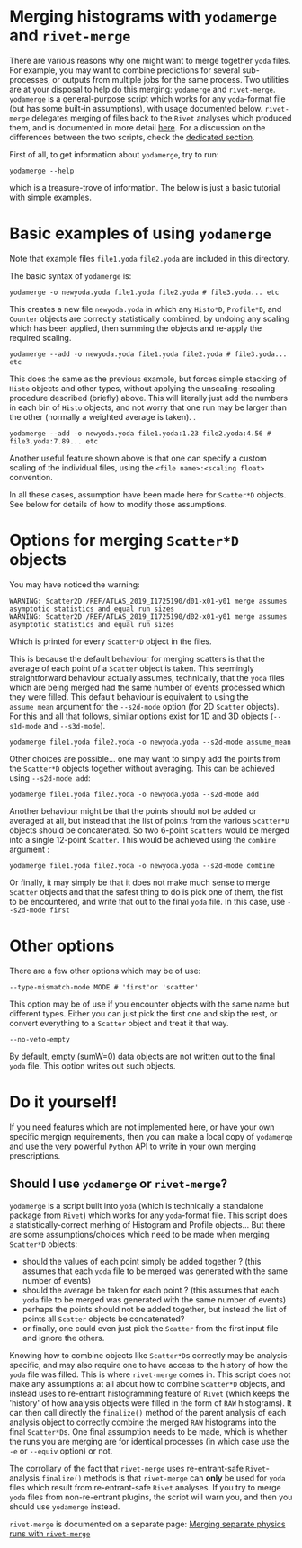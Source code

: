 # Merging histograms with `yodamerge` and `rivet-merge` 

There are various reasons why one might want to merge together `yoda` files. For example, you may want to combine predictions for several sub-processes, or outputs from multiple jobs for the same process.
Two utilities are at your disposal to help do this merging: `yodamerge` and `rivet-merge`.
`yodamerge` is a general-purpose script which works for any `yoda`-format file (but has some built-in assumptions), with usage documented below.
`rivet-merge` delegates merging of files back to the `Rivet` analyses which produced them, and is documented in more detail [here](merging2.md).
For a discussion on the differences between the two scripts, check the [dedicated section](https://gitlab.com/hepcedar/rivet/-/blob/doc-merging/doc/tutorials/merging.md#should-i-use-yodamerge-or-rivet-merge). 

First of all, to get information about `yodamerge`, try to run:
```
yodamerge --help
```
which is a treasure-trove of information. The below is just a basic tutorial with simple examples.

# Basic examples of using `yodamerge`

Note that example files `file1.yoda` `file2.yoda` are included in this directory.

The basic syntax of `yodamerge` is:
```
yodamerge -o newyoda.yoda file1.yoda file2.yoda # file3.yoda... etc
```
This creates a new file `newyoda.yoda` in which any `Histo*D`, `Profile*D`, and `Counter` objects are correctly statistically combined, by undoing any scaling which has been applied, then summing the objects and re-apply the required scaling. 
```
yodamerge --add -o newyoda.yoda file1.yoda file2.yoda # file3.yoda... etc
```
This does the same as the previous example, but forces simple stacking of `Histo` objects and other types, without applying the unscaling-rescaling procedure described (briefly) above. This will literally just add the numbers in each bin of `Histo` objects, and not worry that one run may be larger than the other (normally a weighted average is taken). .

```
yodamerge --add -o newyoda.yoda file1.yoda:1.23 file2.yoda:4.56 # file3.yoda:7.89... etc
```
Another useful feature shown above is that one can specify a custom scaling of the individual files, using the `<file name>:<scaling float>` convention.

In all these cases, assumption have been made here for `Scatter*D` objects. See below for details of how to modify those assumptions.

# Options for merging `Scatter*D` objects

You may have noticed the warning:
```
WARNING: Scatter2D /REF/ATLAS_2019_I1725190/d01-x01-y01 merge assumes asymptotic statistics and equal run sizes
WARNING: Scatter2D /REF/ATLAS_2019_I1725190/d02-x01-y01 merge assumes asymptotic statistics and equal run sizes
```
Which is printed for every `Scatter*D` object in the files.

This is because the default behaviour for merging scatters is that the average of each point of a `Scatter` object is taken. This seemingly straightforward behaviour actually assumes, technically, that the `yoda` files which are being merged had the same number of events processed which they were filled. This default behaviour is equivalent to using the `assume_mean` argument for the `--s2d-mode` option (for 2D `Scatter` objects). For this and all that follows, similar options exist for 1D and 3D objects (`--s1d-mode` and `--s3d-mode`).
```
yodamerge file1.yoda file2.yoda -o newyoda.yoda --s2d-mode assume_mean
```
Other choices are possible... one may want to simply add the points from the `Scatter*D` objects together without averaging. This can be achieved using `--s2d-mode add`:

```
yodamerge file1.yoda file2.yoda -o newyoda.yoda --s2d-mode add 
```

Another behaviour might be that the points should not be added or averaged at all, but instead that the list of points from the various `Scatter*D` objects should be concatenated. So two 6-point `Scatters` would be merged into a single 12-point `Scatter`. This would be achieved using the `combine` argument :

```
yodamerge file1.yoda file2.yoda -o newyoda.yoda --s2d-mode combine 
```

Or finally, it may simply be that it does not make much sense to merge `Scatter` objects and that the safest thing to do is pick one of them, the fist to be encountered, and write that out to the final `yoda` file. In this case, use `--s2d-mode first`

# Other options

There are a few other options which may be of use:

```
--type-mismatch-mode MODE # 'first'or 'scatter'
```
This option may be of use if you encounter objects with the same name but different types. Either you can just pick the first one and skip the rest, or convert everything to a `Scatter` object and treat it that way.


```
--no-veto-empty       
```
By default, empty (sumW=0) data objects are not written out to the final `yoda` file. This option writes out such objects.

# Do it yourself!

If you need features which are not implemented here, or have your own specific mergign requirements, then you can make a local copy of `yodamerge` and use the very powerful `Python` API to write in your own merging prescriptions. 

## Should I use `yodamerge` or `rivet-merge`?

`yodamerge` is a script built into `yoda` (which is technically a standalone package from `Rivet`) which works for any `yoda`-format file. This script does a statistically-correct merhing of Histogram and Profile objects... But there are some assumptions/choices which need to be made when merging `Scatter*D` objects: 
 * should the values of each point simply be added together ? (this assumes that each `yoda` file to be merged was generated with the same number of events)
 * should the average be taken for each point ? (this assumes that each `yoda` file to be merged was generated with the same number of events)
 * perhaps the points should not be added together, but instead the list of points all `Scatter` objects be concatenated?
 * or finally, one could even just pick the `Scatter` from the first input file and ignore the others.

Knowing how to combine objects like `Scatter*D`s correctly may be analysis-specific, and may also require one to have access to the history of how the `yoda` file was filled. This is where `rivet-merge` comes in. This script does not make any assumptions at all about how to combine `Scatter*D` objects, and instead uses to re-entrant histogramming feature of `Rivet` (which keeps the 'history' of how analysis objects were filled in the form of `RAW` histograms). It can then call directly the `finalize()` method of the parent analysis of each analysis object to correctly combine the merged `RAW` histograms into the final `Scatter*D`s. One final assumption needs to be made, which is whether the runs you are merging are for identical processes (in which case use the `-e` or `--equiv` option) or not. 

The corrollary of the fact that `rivet-merge` uses re-entrant-safe `Rivet`-analysis `finalize()` methods is that `rivet-merge` can **only** be used for `yoda` files which result from re-entrant-safe `Rivet` analyses. If you try to merge `yoda` files from non-re-entrant plugins, the script will warn you, and then you should use `yodamerge` instead.

`rivet-merge` is documented on a separate page: [Merging separate physics runs with `rivet-merge`](merging2.md)
